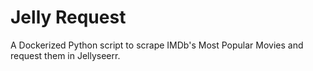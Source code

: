# Jelly Request
A Dockerized Python script to scrape IMDb's Most Popular Movies and request them in Jellyseerr.
